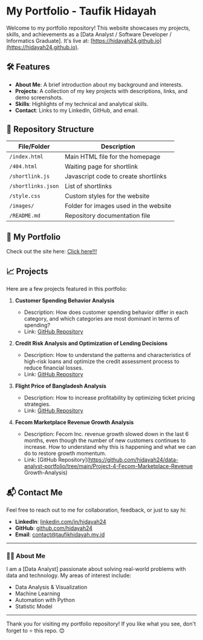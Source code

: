 # My Portfolio - Taufik Hidayah

Welcome to my portfolio repository! This website showcases my projects, skills, and achievements as a [Data Analyst / Software Developer / Informatics Graduate]. It's live at: [https://hidayah24.github.io](https://hidayah24.github.io).

## 🛠️ Features
- **About Me**: A brief introduction about my background and interests.
- **Projects**: A collection of my key projects with descriptions, links, and demo screenshots.
- **Skills**: Highlights of my technical and analytical skills.
- **Contact**: Links to my LinkedIn, GitHub, and email.

## 📂 Repository Structure

| File/Folder         | Description                              |
|---------------------|------------------------------------------|
| `/index.html`       | Main HTML file for the homepage          |
| `/404.html`         | Waiting page for shortlink               |
| `/shortlink.js`     | Javascript code to create shortlinks     |
| `/shortlinks.json`  | List of shortlinks                       |
| `/style.css`        | Custom styles for the website            |
| `/images/`          | Folder for images used in the website    |
| `/README.md`        | Repository documentation file            |


## 🌟 My Portfolio
Check out the site here: [Click here!!!](https://www.taufikhidayah.my.id)

## 📈 Projects
Here are a few projects featured in this portfolio:

1. **Customer Spending Behavior Analysis**  
   - Description: How does customer spending behavior differ in each category, and which categories are most dominant in terms of spending?  
   - Link: [GitHub Repository](https://github.com/hidayah24/data-analyst-portfolio/tree/main/Project-1-Customer-Spending-Behavior-Analysis)

2. **Credit Risk Analysis and Optimization of Lending Decisions**  
   - Description: How to understand the patterns and characteristics of high-risk loans and optimize the credit assessment process to reduce financial losses.
   - Link: [GitHub Repository](https://github.com/hidayah24/data-analyst-portfolio/tree/main/Project-2-Credit-Risk-Analysis-and-Optimization-of-Lending-Decisions)

3. **Flight Price of Bangladesh Analysis**  
   - Description: How to increase profitability by optimizing ticket pricing strategies.
   - Link: [GitHub Repository](https://github.com/hidayah24/data-analyst-portfolio/tree/main/Project-3-Flight-Price-Dataset-of-Bangladesh-Analysis)

4. **Fecom Marketplace Revenue Growth Analysis**  
   - Description: Fecom Inc. revenue growth slowed down in the last 6 months, even though the number of new customers continues to increase. How to understand why this is happening and what we can do to restore growth momentum.
   - Link: [GitHub Repository](https://github.com/hidayah24/data-analyst-portfolio/tree/main/Project-4-Fecom-Marketplace-Revenue Growth-Analysis)
   
## 📬 Contact Me
Feel free to reach out to me for collaboration, feedback, or just to say hi:
- **LinkedIn**: [linkedin.com/in/hidayah24](https://linkedin.com/in/hidayah24)
- **GitHub**: [github.com/hidayah24](https://github.com/hidayah24)
- **Email**: contact@taufikhidayah.my.id

---

### 👨‍💻 About Me
I am a [Data Analyst] passionate about solving real-world problems with data and technology. My areas of interest include:
- Data Analysis & Visualization
- Machine Learning
- Automation with Python
- Statistic Model

---

Thank you for visiting my portfolio repository! If you like what you see, don't forget to ⭐ this repo. 😊
